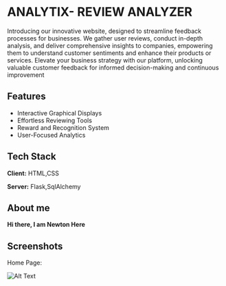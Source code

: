 
# ANALYTIX- REVIEW ANALYZER

Introducing our innovative website, designed to streamline feedback processes for businesses. We gather user reviews, conduct in-depth analysis, and deliver comprehensive insights to companies, empowering them to understand customer sentiments and enhance their products or services. Elevate your business strategy with our platform, unlocking valuable customer feedback for informed decision-making and continuous improvement

## Features

- Interactive Graphical Displays
- Effortless Reviewing Tools
- Reward and Recognition System
- User-Focused Analytics


## Tech Stack

**Client:** HTML,CSS

**Server:** Flask,SqlAlchemy


## About me

**Hi there, I am Newton Here** 


## Screenshots

Home Page:

![Alt Text](https://blogger.googleusercontent.com/img/b/R29vZ2xl/AVvXsEjacVZOh4gr5EEoO8ZkORAXp8F7frg3e2G1FtZ28UzkpeRxN4o1v-L-Jftp7J2tCS9rFDe2C4tawvZMudPnk8WJibH9PaKAZWCFIu1A-A1FkEjxbe29WHcQPvfjhZHrfmZsb_QMQjI0IRnzW3jlMY2ij9XTgGcDe6yIeTByHrjJ1kWVMVnTDkK54pFzQ_0/s1918/Screenshot%202024-01-12%20184025.png)




